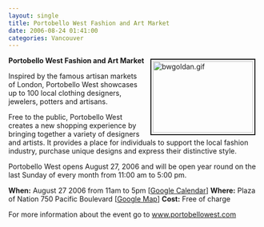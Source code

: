 ```yaml
---
layout: single
title: Portobello West Fashion and Art Market
date: 2006-08-24 01:41:00
categories: Vancouver
---
```

<a href="/public/uploads/2006/bwgoldan.gif" rel="lightbox"><img src="/public/uploads/2006/bwgoldan.gif" alt="bwgoldan.gif" title="bwgoldan.gif" style="margin: 5px 10px; padding: 3px" align="right" border="2" height="143" width="200" /></a>

<strong>Portobello West Fashion and Art Market</strong>

Inspired by the famous artisan markets of London, Portobello West showcases up to 100 local clothing designers, jewelers, potters and artisans.

Free to the public, Portobello West creates a new shopping experience by bringing together a variety of designers and artists. It provides a place for individuals to support the local fashion industry, purchase unique designs and express their distinctive style.

Portobello West opens August 27, 2006 and will be open year round on the last Sunday of every month from 11:00 am to 5:00 pm.

<strong>When:</strong> August 27 2006 from 11am to 5pm [<a href="http://www.google.com/calendar/event?action=TEMPLATE&amp;tmeid=cTRkaTZqYzcwdjM5YmV2Mmtqa2lrdHB0bXMgYnIwbmZqaDYyNjQ1YXJoMmJ1azNzYWY5ODRAZ3JvdXAuY2FsZW5kYXIuZ29vZ2xlLmNvbQ&amp;tmsrc=YnIwbmZqaDYyNjQ1YXJoMmJ1azNzYWY5ODRAZ3JvdXAuY2FsZW5kYXIuZ29vZ2xlLmNvbQ" target="_blank">Google Calendar</a>]
<strong>Where:</strong> Plaza of Nation 750 Pacific Boulevard [<a href="http://maps.google.ca/maps?f=q&amp;hl=en&amp;q=750+Pacific+Boulevard,+Vancouver,+BC+V6B+5E7&amp;ie=UTF8&amp;z=14&amp;ll=49.280572,-123.109703&amp;spn=0.020493,0.084801&amp;om=1&amp;iwloc=A">Google Map</a>]
<strong>Cost:</strong> Free of charge

For more information about the event go to <a href="http://www.portobellowest.com">www.portobellowest.com</a>
